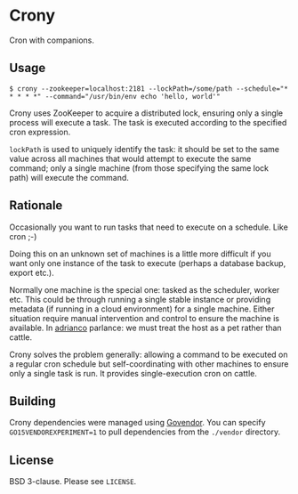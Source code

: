 # Crony
Cron with companions.

## Usage

```
$ crony --zookeeper=localhost:2181 --lockPath=/some/path --schedule="* * * * *" --command="/usr/bin/env echo 'hello, world'"
```

Crony uses ZooKeeper to acquire a distributed lock, ensuring only a single process will execute a task. The task is executed according to the specified cron expression.

`lockPath` is used to uniquely identify the task: it should be set to the same value across all machines that would attempt to execute the same command; only a single machine (from those specifying the same lock path) will execute the command.

## Rationale
Occasionally you want to run tasks that need to execute on a schedule. Like cron ;-)

Doing this on an unknown set of machines is a little more difficult if you want only one instance of the task to execute (perhaps a database backup, export etc.).

Normally one machine is the special one: tasked as the scheduler, worker etc. This could be through running a single stable instance or providing metadata (if running in a cloud environment) for a single machine. Either situation require manual intervention and control to ensure the machine is available. In [adrianco](https://twitter.com/adrianco) parlance: we must treat the host as a pet rather than cattle.

Crony solves the problem generally: allowing a command to be executed on a regular cron schedule but self-coordinating with other machines to ensure only a single task is run. It provides single-execution cron on cattle.

## Building

Crony dependencies were managed using [Govendor](https://github.com/kardianos/govendor). You can specify `GO15VENDOREXPERIMENT=1` to pull dependencies from the `./vendor` directory.

## License

BSD 3-clause. Please see `LICENSE`.
